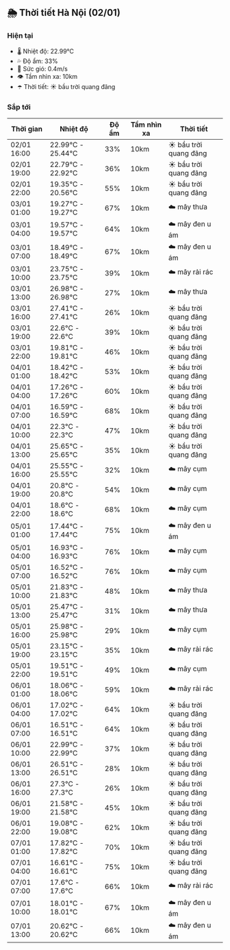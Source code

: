 ## 🌦️ Thời tiết Hà Nội (02/01)

### Hiện tại

- 🌡️ Nhiệt độ: 22.99℃
- 💦 Độ ẩm: 33%
- 💨 Sức gió: 0.4m/s
- 👁️ Tầm nhìn xa: 10km
- ☂️ Thời tiết: ☀️ bầu trời quang đãng

### Sắp tới

| Thời gian | Nhiệt độ | Độ ẩm | Tầm nhìn xa | Thời tiết |
| --- | --- | --- | --- | --- |
| 02/01 16:00 | 22.99℃ - 25.44℃ | 33% | 10km | ☀️ bầu trời quang đãng |
| 02/01 19:00 | 22.79℃ - 22.92℃ | 36% | 10km | ☀️ bầu trời quang đãng |
| 02/01 22:00 | 19.35℃ - 20.56℃ | 55% | 10km | ☀️ bầu trời quang đãng |
| 03/01 01:00 | 19.27℃ - 19.27℃ | 67% | 10km | ☁️ mây thưa |
| 03/01 04:00 | 19.57℃ - 19.57℃ | 64% | 10km | ☁️ mây đen u ám |
| 03/01 07:00 | 18.49℃ - 18.49℃ | 67% | 10km | ☁️ mây đen u ám |
| 03/01 10:00 | 23.75℃ - 23.75℃ | 39% | 10km | ☁️ mây rải rác |
| 03/01 13:00 | 26.98℃ - 26.98℃ | 27% | 10km | ☁️ mây thưa |
| 03/01 16:00 | 27.41℃ - 27.41℃ | 26% | 10km | ☀️ bầu trời quang đãng |
| 03/01 19:00 | 22.6℃ - 22.6℃ | 39% | 10km | ☀️ bầu trời quang đãng |
| 03/01 22:00 | 19.81℃ - 19.81℃ | 46% | 10km | ☀️ bầu trời quang đãng |
| 04/01 01:00 | 18.42℃ - 18.42℃ | 53% | 10km | ☀️ bầu trời quang đãng |
| 04/01 04:00 | 17.26℃ - 17.26℃ | 60% | 10km | ☀️ bầu trời quang đãng |
| 04/01 07:00 | 16.59℃ - 16.59℃ | 68% | 10km | ☀️ bầu trời quang đãng |
| 04/01 10:00 | 22.3℃ - 22.3℃ | 47% | 10km | ☀️ bầu trời quang đãng |
| 04/01 13:00 | 25.65℃ - 25.65℃ | 35% | 10km | ☀️ bầu trời quang đãng |
| 04/01 16:00 | 25.55℃ - 25.55℃ | 32% | 10km | ☁️ mây cụm |
| 04/01 19:00 | 20.8℃ - 20.8℃ | 54% | 10km | ☁️ mây cụm |
| 04/01 22:00 | 18.6℃ - 18.6℃ | 68% | 10km | ☁️ mây cụm |
| 05/01 01:00 | 17.44℃ - 17.44℃ | 75% | 10km | ☁️ mây đen u ám |
| 05/01 04:00 | 16.93℃ - 16.93℃ | 76% | 10km | ☁️ mây cụm |
| 05/01 07:00 | 16.52℃ - 16.52℃ | 76% | 10km | ☁️ mây cụm |
| 05/01 10:00 | 21.83℃ - 21.83℃ | 48% | 10km | ☁️ mây thưa |
| 05/01 13:00 | 25.47℃ - 25.47℃ | 31% | 10km | ☁️ mây thưa |
| 05/01 16:00 | 25.98℃ - 25.98℃ | 29% | 10km | ☁️ mây cụm |
| 05/01 19:00 | 23.15℃ - 23.15℃ | 35% | 10km | ☁️ mây rải rác |
| 05/01 22:00 | 19.51℃ - 19.51℃ | 49% | 10km | ☁️ mây cụm |
| 06/01 01:00 | 18.06℃ - 18.06℃ | 59% | 10km | ☁️ mây rải rác |
| 06/01 04:00 | 17.02℃ - 17.02℃ | 64% | 10km | ☀️ bầu trời quang đãng |
| 06/01 07:00 | 16.51℃ - 16.51℃ | 64% | 10km | ☀️ bầu trời quang đãng |
| 06/01 10:00 | 22.99℃ - 22.99℃ | 37% | 10km | ☀️ bầu trời quang đãng |
| 06/01 13:00 | 26.51℃ - 26.51℃ | 28% | 10km | ☀️ bầu trời quang đãng |
| 06/01 16:00 | 27.3℃ - 27.3℃ | 26% | 10km | ☀️ bầu trời quang đãng |
| 06/01 19:00 | 21.58℃ - 21.58℃ | 45% | 10km | ☀️ bầu trời quang đãng |
| 06/01 22:00 | 19.08℃ - 19.08℃ | 62% | 10km | ☀️ bầu trời quang đãng |
| 07/01 01:00 | 17.82℃ - 17.82℃ | 70% | 10km | ☀️ bầu trời quang đãng |
| 07/01 04:00 | 16.61℃ - 16.61℃ | 75% | 10km | ☀️ bầu trời quang đãng |
| 07/01 07:00 | 17.6℃ - 17.6℃ | 66% | 10km | ☁️ mây rải rác |
| 07/01 10:00 | 18.01℃ - 18.01℃ | 67% | 10km | ☁️ mây đen u ám |
| 07/01 13:00 | 20.62℃ - 20.62℃ | 66% | 10km | ☁️ mây đen u ám |
